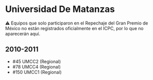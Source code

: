 # Universidad De Matanzas

:warning: Equipos que solo participaron en el Repechaje del Gran Premio de México no están registrados oficialmente en el ICPC, por lo que no aparecerán aquí.

## 2010-2011

- #45 UMCC2 (Regional)
- #78 UMCC4 (Regional)
- #150 UMCC1 (Regional)


